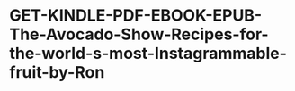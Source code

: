 # GET-KINDLE-PDF-EBOOK-EPUB-The-Avocado-Show-Recipes-for-the-world-s-most-Instagrammable-fruit-by-Ron